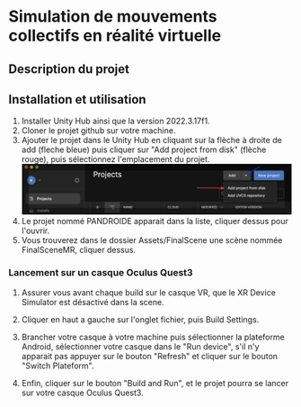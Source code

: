 # Simulation de mouvements collectifs en réalité virtuelle

## Description du projet

## Installation et utilisation

1. Installer Unity Hub ainsi que la version 2022.3.17f1.
2. Cloner le projet github sur votre machine.
3. Ajouter le projet dans le Unity Hub en cliquant sur la flèche à droite de add (fleche bleue) puis cliquer sur "Add project from disk" (flèche rouge), puis sélectionnez l'emplacement du projet.
![test](/image/UnityHub.png)
4. Le projet nommé PANDROIDE apparait dans la liste, cliquer dessus pour l'ouvrir.
5. Vous trouverez dans le dossier Assets/FinalScene une scène nommée FinalSceneMR, cliquer dessus.

### Lancement sur un casque Oculus Quest3
1. Assurer vous avant chaque build sur le casque VR, que le XR Device Simulator est désactivé dans la scene.
<!-- Mettre screen du device -->
2. Cliquer en haut a gauche sur l'onglet fichier, puis Build Settings.

3. Brancher votre casque à votre machine puis sélectionner la plateforme Android, sélectionner votre casque dans le "Run device", s'il n'y apparait pas appuyer sur le bouton "Refresh" et cliquer sur le bouton "Switch Plateform".

4. Enfin, cliquer sur le bouton "Build and Run", et le projet pourra se lancer sur votre casque Oculus Quest3.